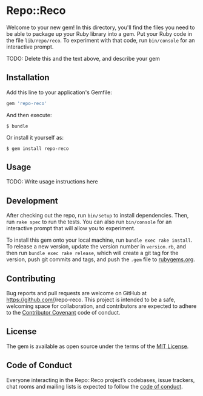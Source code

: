 <!-- Outline for gem:
1. Check to see if there is an internet connection - If there isn't, let the user know and exit program

2. (If there is an internet connection) Greet user and have them sign in to github

3. Check users github and outoputs a numerical value to the commandline for the amount of repositories the user has

* Research a safe number for repository cloning - A number that wont crash the the average machine

4. If the user has more than 'X' repositories associated with their github, give the user options as to how many repsoitories they would like to download

* Perhaps give the user an option to download based on daterange or what have you.

5. Display progress bar? (Stretch goal)

5. Once cloning has come to an end, alert the user and exit

Necessary tools?
1. github Ruby API: https://github.com/octokit/octokit.rb

2.Check for interenet connectio https://stackoverflow.com/questions/2385186/check-if-internet-connection-exists-with-ruby -->




# Repo::Reco

Welcome to your new gem! In this directory, you'll find the files you need to be able to package up your Ruby library into a gem. Put your Ruby code in the file `lib/repo/reco`. To experiment with that code, run `bin/console` for an interactive prompt.

TODO: Delete this and the text above, and describe your gem

## Installation

Add this line to your application's Gemfile:

```ruby
gem 'repo-reco'
```

And then execute:

    $ bundle

Or install it yourself as:

    $ gem install repo-reco

## Usage

TODO: Write usage instructions here

## Development

After checking out the repo, run `bin/setup` to install dependencies. Then, run `rake spec` to run the tests. You can also run `bin/console` for an interactive prompt that will allow you to experiment.

To install this gem onto your local machine, run `bundle exec rake install`. To release a new version, update the version number in `version.rb`, and then run `bundle exec rake release`, which will create a git tag for the version, push git commits and tags, and push the `.gem` file to [rubygems.org](https://rubygems.org).

## Contributing

Bug reports and pull requests are welcome on GitHub at https://github.com/<dwyn>/repo-reco. This project is intended to be a safe, welcoming space for collaboration, and contributors are expected to adhere to the [Contributor Covenant](http://contributor-covenant.org) code of conduct.

## License

The gem is available as open source under the terms of the [MIT License](http://opensource.org/licenses/MIT).

## Code of Conduct

Everyone interacting in the Repo::Reco project’s codebases, issue trackers, chat rooms and mailing lists is expected to follow the [code of conduct](https://github.com/<dwyn>/repo-reco/blob/master/CODE_OF_CONDUCT.md).
